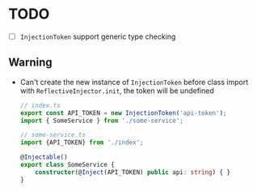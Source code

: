 # TODO
- [ ] `InjectionToken`  support generic type checking

## Warning

- Can't create the new instance of `InjectionToken` before class import with `ReflectiveInjector.init`, the token will be undefined

    ```typescript
    // index.ts
    export const API_TOKEN = new InjectionToken('api-token');
    import { SomeService } from './some-service';

    // some-service.ts
    import {API_TOKEN} from './index';

    @Injectable()
    export class SomeService {
        constructor(@Inject(API_TOKEN) public api: string) { }
    }
    ```